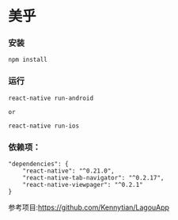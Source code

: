 # 美乎
### 安装
```
npm install
```
### 运行
```
react-native run-android

or

react-native run-ios
```

### 依赖项：
```
"dependencies": {
    "react-native": "^0.21.0",
    "react-native-tab-navigator": "^0.2.17",
    "react-native-viewpager": "^0.2.1"
}
```

参考项目:https://github.com/Kennytian/LagouApp